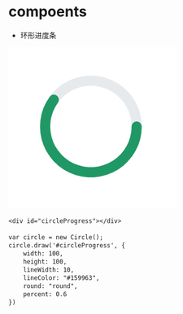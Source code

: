 # compoents
- 环形进度条

![image](images/circle@2x.png)

```
<div id="circleProgress"></div>

var circle = new Circle();
circle.draw('#circleProgress', {
    width: 100,
    height: 100,
    lineWidth: 10,
    lineColor: "#159963",
    round: "round",
    percent: 0.6
})
```
